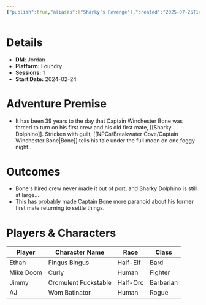 ```yaml
---
{"publish":true,"aliases":["Sharky's Revenge"],"created":"2025-07-25T14:10:28.000-04:00","modified":"2025-10-22T21:26:16.060-04:00","published":"2025-10-22T21:26:16.060-04:00","cssclasses":"","DM":"Jordan","Players":["Ethan","Mike Doom","Jimmy","AJ"],"Platform":"Foundry","Sessions":1,"Start Date":"2024-02-24","Authors":["Jordan"]}
---
```


# Details
- **DM**: Jordan
- **Platform:** Foundry
- **Sessions:** 1
- **Start Date:** 2024-02-24
# Adventure Premise
- It has been 39 years to the day that Captain Winchester Bone was forced to turn on his first crew and his old first mate, [[Sharky Dolphino]]. Stricken with guilt, [[NPCs/Breakwater Cove/Captain Winchester Bone\|Bone]] tells his tale under the full moon on one foggy night...

# Outcomes
- Bone's hired crew never made it out of port, and Sharky Dolphino is still at large...
- This has probably made Captain Bone more paranoid about his former first mate returning to settle things.

# Players & Characters
| Player              | Character Name       | Race     | Class     |
| ------------------- | -------------------- | -------- | --------- |
| Ethan | Fingus Bingus        | Half-Elf | Bard      |
| Mike Doom | Curly                | Human    | Fighter   |
| Jimmy | Cromulent Fuckstable | Half-Orc | Barbarian |
| AJ | Wom Batinator        | Human    | Rogue     |
